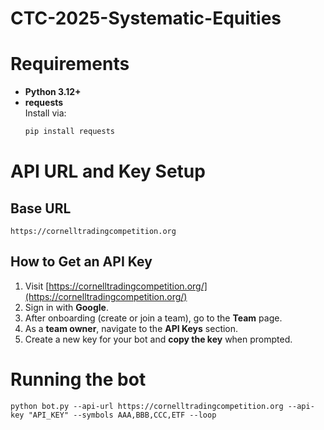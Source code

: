 # CTC-2025-Systematic-Equities

# Requirements

- **Python 3.12+**
- **requests**  
  Install via:
  ```bash
  pip install requests
  
# API URL and Key Setup

## Base URL
`https://cornelltradingcompetition.org`

## How to Get an API Key

1. Visit [https://cornelltradingcompetition.org/](https://cornelltradingcompetition.org/)
2. Sign in with **Google**.
3. After onboarding (create or join a team), go to the **Team** page.
4. As a **team owner**, navigate to the **API Keys** section.
5. Create a new key for your bot and **copy the key** when prompted.

# Running the bot
```python bot.py --api-url https://cornelltradingcompetition.org --api-key "API_KEY" --symbols AAA,BBB,CCC,ETF --loop```

